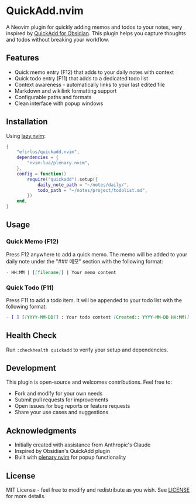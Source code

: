 # QuickAdd.nvim

A Neovim plugin for quickly adding memos and todos to your notes, very inspired by [QuickAdd for Obsidian](https://github.com/chhoumann/quickadd). This plugin helps you capture thoughts and todos without breaking your workflow.

## Features

- Quick memo entry (F12) that adds to your daily notes with context
- Quick todo entry (F11) that adds to a dedicated todo list
- Context awareness - automatically links to your last edited file
- Markdown and wikilink formatting support
- Configurable paths and formats
- Clean interface with popup windows

## Installation

Using [lazy.nvim](https://github.com/folke/lazy.nvim):

```lua
{
    "efirlus/quickadd.nvim",
    dependencies = {
        "nvim-lua/plenary.nvim",
    },
    config = function()
        require("quickadd").setup({
            daily_note_path = "~/notes/daily/",
            todo_path = "~/notes/project/todolist.md",
        })
    end,
}
```

## Usage

### Quick Memo (F12)
Press F12 anywhere to add a quick memo. The memo will be added to your daily note under the "### 메모" section with the following format:
```markdown
- HH:MM | [[filename]] | Your memo content
```

### Quick Todo (F11)
Press F11 to add a todo item. It will be appended to your todo list with the following format:
```markdown
- [ ] [[YYYY-MM-DD]] : Your todo content [Created:: YYYY-MM-DD HH:MM)]
```

## Health Check

Run `:checkhealth quickadd` to verify your setup and dependencies.

## Development

This plugin is open-source and welcomes contributions. Feel free to:
- Fork and modify for your own needs
- Submit pull requests for improvements
- Open issues for bug reports or feature requests
- Share your use cases and suggestions

## Acknowledgments

- Initially created with assistance from Anthropic's Claude
- Inspired by Obsidian's QuickAdd plugin
- Built with [plenary.nvim](https://github.com/nvim-lua/plenary.nvim) for popup functionality

## License

MIT License - feel free to modify and redistribute as you wish. See [LICENSE](LICENSE) for more details.
